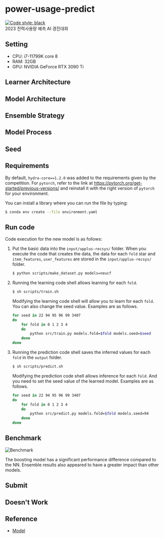 # power-usage-predict
[![Code style: black](https://img.shields.io/badge/code%20style-black-000000.svg)](https://github.com/psf/black)  
2023 전력사용량 예측 AI 경진대회

## Setting
- CPU: i7-11799K core 8
- RAM: 32GB
- GPU: NVIDIA GeForce RTX 3090 Ti

## Learner Architecture


## Model Architecture


## Ensemble Strategy

## Model Process

## Seed


## Requirements

By default, `hydra-core==1.2.0` was added to the requirements given by the competition.
For `pytorch`, refer to the link at https://pytorch.org/get-started/previous-versions/ and reinstall it with the right version of `pytorch` for your environment.

You can install a library where you can run the file by typing:

```sh
$ conda env create --file environment.yaml
```

## Run code

Code execution for the new model is as follows:

1. Put the basic data into the `input/upplus-recsys/` folder. When you execute the code that creates the data, the data for each `fold` star and `item_features`, `user_features` are stored in the `input/upplus-recsys/` folder.

   ```sh
   $ python scripts/make_dataset.py models=neucf
   ```

2. Running the learning code shell allows learning for each `fold`.

   ```sh
   $ sh scripts/train.sh
   ```

   Modifying the learning code shell will allow you to learn for each `fold`. You can also change the seed value. Examples are as follows.

   ```sh
   for seed in 22 94 95 96 99 3407
   do
       for fold in 0 1 2 3 4
       do
           python src/train.py models.fold=$fold models.seed=$seed
       done
   done
   ```

3. Running the prediction code shell saves the inferred values for each `fold` in the `output` folder.

   ```sh
   $ sh scripts/predict.sh
   ```

   Modifying the prediction code shell allows inference for each `fold`. And you need to set the seed value of the learned model. Examples are as follows.

   ```sh
   for seed in 22 94 95 96 99 3407
   do
       for fold in 0 1 2 3 4
       do
           python src/predict.py models.fold=$fold models.seed=94
       done
   done
   ```

## Benchmark

![Benchmark](https://user-images.githubusercontent.com/46340424/205429491-521460b6-1f0f-44f8-82c9-264f3f521be0.PNG)

The boosting model has a significant performance difference compared to the NN. Ensemble results also appeared to have a greater impact than other models.

## Submit

## Doesn't Work


## Reference

- [Model](https://www.sciencedirect.com/science/article/pii/S0169207021001874)